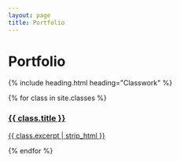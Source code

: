 ```yaml
---
layout: page
title: Portfolio
---
```

<h1 id="title">Portfolio</h1>

{% include heading.html heading="Classwork" %}

<div>
{% for class in site.classes %}
    <a href="{{ class.url }}" class="card">
        <h3>{{ class.title }}</h3>
        <p>{{ class.excerpt | strip_html }}</p>
    </a>
{% endfor %}
</div>
